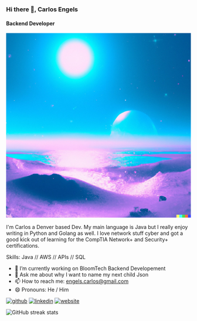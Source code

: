 ### Hi there 👋, Carlos Engels
#### Backend Developer
![Backend Developer](https://github.com/carlosengels/carlosengels/blob/main/background.jpg)

I'm Carlos a Denver based Dev. My main language is Java but I really enjoy writing in Python and Golang as well. I love network stuff cyber and got a good kick out of learning for the CompTIA Network+ and Security+ certifications.

Skills: Java // AWS // APIs // SQL

- 🔭 I’m currently working on BloomTech Backend Developement 
- 💬 Ask me about why I want to name my next child Json 
- 📫 How to reach me: engels.carlos@gmail.com 
- 😄 Pronouns: He / Him 


[<img src='https://cdn.jsdelivr.net/npm/simple-icons@3.0.1/icons/github.svg' alt='github' height='40'>](https://github.com/carlosengels)  [<img src='https://cdn.jsdelivr.net/npm/simple-icons@3.0.1/icons/linkedin.svg' alt='linkedin' height='40'>](https://www.linkedin.com/in/https://www.linkedin.com/in/carlos-engels-backend-developement//)  [<img src='https://cdn.jsdelivr.net/npm/simple-icons@3.0.1/icons/icloud.svg' alt='website' height='40'>](carlosengels.com)  

![GitHub streak stats](https://streak-stats.demolab.com/?user=carlosengels)  

